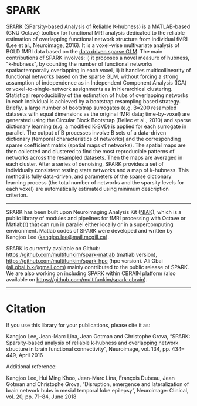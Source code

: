 # SPARK

[SPARK](https://www.sciencedirect.com/science/article/pii/S1053811916002548) (SParsity-based Analysis of Reliable K-hubness) is a MATLAB-based (GNU Octave) toolbox for functional MRI analysis dedicated to the reliable estimation of overlapping functional network structure from individual fMRI (Lee et al., Neuroimage, 2016). It is a voxel-wise multivariate analysis of BOLD fMRI data based on the [data driven sparse GLM](http://ieeexplore.ieee.org/document/5659483). The main contributions of SPARK involves: i) it proposes a novel measure of hubness, "k-hubness", by counting the number of functional networks spatiaotemporally overlapping in each voxel, ii) it handles multicollinearity of functional networks based on the sparse GLM, without forcing a strong assumption of independence as in Independent Component Analysis (ICA) or voxel-to-single-network assignments as in hierarchical clustering. Statistical reproducibility of the estimation of hubs of overlapping networks in each individual is achieved by a bootstrap resampling based strategy. Briefly, a large number of bootstrap surrogates (e.g. B=200 resampled datasets with equal dimensions as the original fMRI data; time-by-voxel) are generated using the Circular Block Bootstrap (Bellec et al., 2010) and sparse dictionary learning (e.g. a modified K-SVD) is applied for each surrogate in parallel. The output of B processes involve B sets of a data-driven dictionary (temporal characteristics of networks) and the corresponding sparse coefficient matrix (spatial maps of networks). The spatial maps are then collected and clustered to find the most reproducible patterns of networks across the resampled datasets. Then the maps are averaged in each cluster. After a series of denoising, SPARK provides a set of individually consistent resting state networks and a map of k-hubness. This method is fully data-driven, and parameters of the sparse dictionary learning process (the total number of networks and the sparsity levels for each voxel) are automatically estimated using minimum description criterion.

------------

SPARK has been built upon Neuroimaging Analysis Kit ([NIAK](https://github.com/SIMEXP/niak)), which is a public library of modules and pipelines for fMRI processing with Octave or Matlab(r) that can run in parallel either locally or in a supercomputing environment. Matlab codes of SPARK were developed and written by Kangjoo Lee (kangjoo.lee@mail.mcgill.ca). 

SPARK is currently available on Github: https://github.com/multifunkim/spark-matlab (matlab version), https://github.com/multifunkim/spark-hpc (hpc version). Ali Obai (ali.obai.b.k@gmail.com) mainly contributed to the public release of SPARK. We are also working on including SPARK within CBRAIN platform (also available on https://github.com/multifunkim/spark-cbrain).

------------

# Citation

If you use this library for your publications, please cite it as:

Kangjoo Lee, Jean-Marc Lina, Jean Gotman and Christophe Grova, “SPARK: Sparsity-based analysis of reliable k-hubness and overlapping network structure in brain functional connectivity”, Neuroimage, vol. 134, pp. 434–449, April 2016

Additional reference:

Kangjoo Lee, Hui Ming Khoo, Jean-Marc Lina, François Dubeau, Jean Gotman and Christophe Grova, “Disruption, emergence and lateralization of brain network hubs in mesial temporal lobe epilepsy”, Neuroimage: Clinical, vol. 20, pp. 71–84, June 2018
